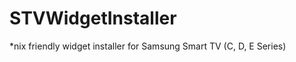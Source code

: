 STVWidgetInstaller
==================

*nix friendly widget installer for Samsung Smart TV (C, D, E Series)
